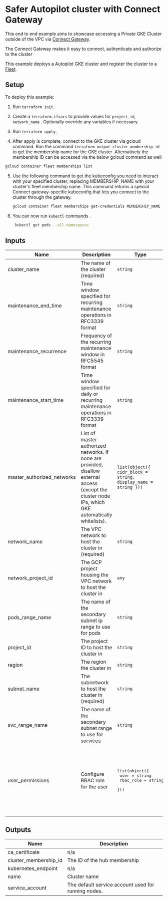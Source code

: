 # Safer Autopilot cluster with Connect Gateway

This end to end example aims to showcase accessing a Private GKE Cluster outside of the VPC via [Connect Gateway](https://cloud.google.com/anthos/multicluster-management/gateway).

The Connect Gateway makes it easy to connect, authenticate and authorize to the cluster 

This example deploys a Autopilot GKE cluster and register the cluster to a [Fleet](https://cloud.google.com/anthos/multicluster-management/fleet-overview). 

## Setup

To deploy this example:

1. Run `terraform init`.

2. Create a `terraform.tfvars` to provide values for `project_id`, `network_name` . Optionally override any variables if necessary.

3. Run `terraform apply`.

4. After apply is complete, connect to the GKE cluster via gcloud command. Run the 
 command  `terraform output cluster_membership_id` to get the membership name for the GKE cluster .Alternatively the membership ID can be accessed via the below gcloud command as well

 ```sh
gcloud container fleet memberships list
 ```

5. Use the following command to get the kubeconfig you need to interact with your specified cluster, replacing MEMBERSHIP_NAME with your cluster's fleet membership name. This command returns a special Connect gateway-specific kubeconfig that lets you connect to the cluster through the gateway.
   
   ```sh
   gcloud container fleet memberships get-credentials MEMBERSHIP_NAME
   ```

6. You can now run `kubectl` commands .

   ```sh
    kubectl get pods --all-namespaces
   ```

 <!-- BEGINNING OF PRE-COMMIT-TERRAFORM DOCS HOOK -->
## Inputs

| Name | Description | Type | Default | Required |
|------|-------------|------|---------|:--------:|
| cluster\_name | The name of the cluster (required) | `string` | `"gke-autopilot-private-1"` | no |
| maintenance\_end\_time | Time window specified for recurring maintenance operations in RFC3339 format | `string` | `"2023-02-08T05:00:00Z"` | no |
| maintenance\_recurrence | Frequency of the recurring maintenance window in RFC5545 format | `string` | `"FREQ=WEEKLY;BYDAY=MO,TU,WE,TH"` | no |
| maintenance\_start\_time | Time window specified for daily or recurring maintenance operations in RFC3339 format | `string` | `"2023-02-08T00:00:00Z"` | no |
| master\_authorized\_networks | List of master authorized networks. If none are provided, disallow external access (except the cluster node IPs, which GKE automatically whitelists). | `list(object({ cidr_block = string, display_name = string }))` | `[]` | no |
| network\_name | The VPC network to host the cluster in (required) | `string` | `""` | no |
| network\_project\_id | The GCP project housing the VPC network to host the cluster in | `any` | n/a | yes |
| pods\_range\_name | The name of the secondary subnet ip range to use for pods | `string` | n/a | yes |
| project\_id | The project ID to host the cluster in | `string` | n/a | yes |
| region | The region the cluster in | `string` | `"us-central1"` | no |
| subnet\_name | The subnetwork to host the cluster in (required) | `string` | `""` | no |
| svc\_range\_name | The name of the secondary subnet range to use for services | `string` | n/a | yes |
| user\_permissions | Configure RBAC role for the user | <pre>list(object({<br>    user      = string<br>    rbac_role = string<br>  }))</pre> | <pre>[<br>  {<br>    "rbac_role": "cluster-admin",<br>    "user": "user:exampleuser@example.com"<br>  },<br>  {<br>    "rbac_role": "cluster-viewer",<br>    "user": "serviceAccount:EXAMPLE_SA@GCP_PROJECT_ID.iam.gserviceaccount.com"<br>  }<br>]</pre> | no |

## Outputs

| Name | Description |
|------|-------------|
| ca\_certificate | n/a |
| cluster\_membership\_id | The ID of the hub membership |
| kubernetes\_endpoint | n/a |
| name | Cluster name |
| service\_account | The default service account used for running nodes. |

 <!-- END OF PRE-COMMIT-TERRAFORM DOCS HOOK -->
